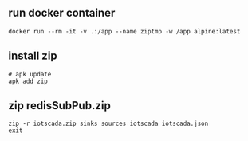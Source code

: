## run docker container
```shell
docker run --rm -it -v .:/app --name ziptmp -w /app alpine:latest
```
## install zip
```shell
# apk update
apk add zip
```
## zip redisSubPub.zip
```shell
zip -r iotscada.zip sinks sources iotscada iotscada.json
exit
```

